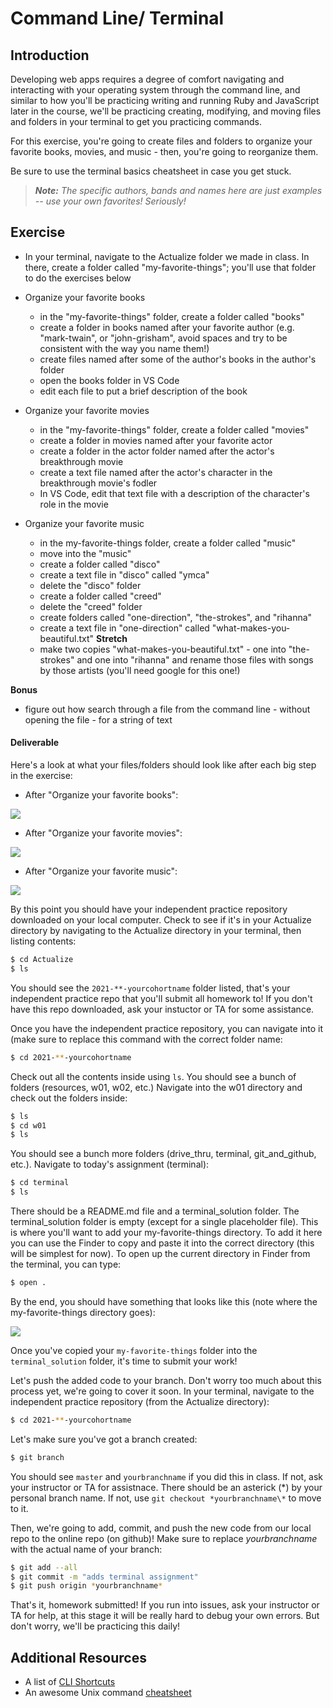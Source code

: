 # Command Line/ Terminal

## Introduction

Developing web apps requires a degree of comfort navigating and interacting with your operating system through the command line, and similar to how you'll be practicing writing and running Ruby and JavaScript later in the course, we'll be practicing creating, modifying, and moving files and folders in your terminal to get you practicing commands.

For this exercise, you're going to create files and folders to organize your favorite books, movies, and music - then, you're going to reorganize them.

Be sure to use the terminal basics cheatsheet in case you get stuck.

> **_Note:_** _The specific authors, bands and names here are just examples -- use your own favorites! Seriously!_

## Exercise

- In your terminal, navigate to the Actualize folder we made in class. In there, create a folder called "my-favorite-things"; you'll use that folder to do the exercises below

- Organize your favorite books

  - in the "my-favorite-things" folder, create a folder called "books"
  - create a folder in books named after your favorite author (e.g. "mark-twain", or "john-grisham", avoid spaces and try to be consistent with the way you name them!)
  - create files named after some of the author's books in the author's folder
  - open the books folder in VS Code
  - edit each file to put a brief description of the book

- Organize your favorite movies

  - in the "my-favorite-things" folder, create a folder called "movies"
  - create a folder in movies named after your favorite actor
  - create a folder in the actor folder named after the actor's breakthrough movie
  - create a text file named after the actor's character in the breakthrough movie's fodler
  - In VS Code, edit that text file with a description of the character's role in the movie

- Organize your favorite music

  - in the my-favorite-things folder, create a folder called "music"
  - move into the "music"
  - create a folder called "disco"
  - create a text file in "disco" called "ymca"
  - delete the "disco" folder
  - create a folder called "creed"
  - delete the "creed" folder
  - create folders called "one-direction", "the-strokes", and "rihanna"
  - create a text file in "one-direction" called "what-makes-you-beautiful.txt"
    **Stretch**
  - make two copies "what-makes-you-beautiful.txt" - one into "the-strokes" and one into "rihanna" and rename those files with songs by those artists (you'll need google for this one!)

**Bonus**

- figure out how search through a file from the command line - without opening the file - for a string of text

#### Deliverable

Here's a look at what your files/folders should look like after each big step in the exercise:

- After "Organize your favorite books":

![](https://i.imgur.com/ySAjOeO.png)

- After "Organize your favorite movies":

![](https://i.imgur.com/h8WcyVE.png)

- After "Organize your favorite music":

![](https://i.imgur.com/T4E3eAg.png)

By this point you should have your independent practice repository downloaded on your local computer. Check to see if it's in your Actualize directory by navigating to the Actualize directory in your terminal, then listing contents:

```bash
$ cd Actualize
$ ls
```

You should see the `2021-**-yourcohortname` folder listed, that's your independent practice repo that you'll submit all homework to! If you don't have this repo downloaded, ask your instuctor or TA for some assistance.

Once you have the independent practice repository, you can navigate into it (make sure to replace this command with the correct folder name:

```bash
$ cd 2021-**-yourcohortname
```

Check out all the contents inside using `ls`. You should see a bunch of folders (resources, w01, w02, etc.) Navigate into the w01 directory and check out the folders inside:

```bash
$ ls
$ cd w01
$ ls
```

You should see a bunch more folders (drive_thru, terminal, git_and_github, etc.). Navigate to today's assignment (terminal):

```bash
$ cd terminal
$ ls
```

There should be a README.md file and a terminal_solution folder. The terminal_solution folder is empty (except for a single placeholder file). This is where you'll want to add your my-favorite-things directory. To add it here you can use the Finder to copy and paste it into the correct directory (this will be simplest for now). To open up the current directory in Finder from the terminal, you can type:

```bash
$ open .
```

By the end, you should have something that looks like this (note where the my-favorite-things directory goes):

![](https://i.ibb.co/qgQQjP8/terminal-solution.png)

Once you've copied your `my-favorite-things` folder into the `terminal_solution` folder, it's time to submit your work!

Let's push the added code to your branch. Don't worry too much about this process yet, we're going to cover it soon. In your terminal, navigate to the independent practice repository (from the Actualize directory):

```bash
$ cd 2021-**-yourcohortname
```

Let's make sure you've got a branch created:

```bash
$ git branch
```

You should see `master` and `yourbranchname` if you did this in class. If not, ask your instructor or TA for assistnace. There should be an asterick (*) by your personal branch name. If not, use `git checkout *yourbranchname\*` to move to it.

Then, we're going to add, commit, and push the new code from our local repo to the online repo (on github)! Make sure to replace _yourbranchname_ with the actual name of your branch:

```bash
$ git add --all
$ git commit -m "adds terminal assignment"
$ git push origin *yourbranchname*
```

That's it, homework submitted! If you run into issues, ask your instructor or TA for help, at this stage it will be really hard to debug your own errors. But don't worry, we'll be practicing this daily!

## Additional Resources

- A list of [CLI Shortcuts](https://gist.github.com/alexpchin/01caa027b825d5f98871)
- An awesome Unix command [cheatsheet](https://github.com/veltman/clmystery/blob/master/cheatsheet.md)
